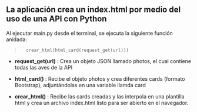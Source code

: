 ## La aplicación crea un index.html por medio del uso de una API con Python

Al ejecutar main.py desde el terminal, se ejecuta la siguiente función anidada:

>       crear_html(html_card(request_get(url)))


* **request_get(url)** : Crea un objeto JSON llamado photos, el cual contiene todas las aves de la API

* **html_card()** : Recibe el objeto photos y crea diferentes cards (formato Bootstrap), adjuntándolas en una variable llamda card

* **crear_html()** : Recibe las cards creadas y las interpola en una plantilla html y crea un archivo index.html listo para ser abierto en el navegador.


